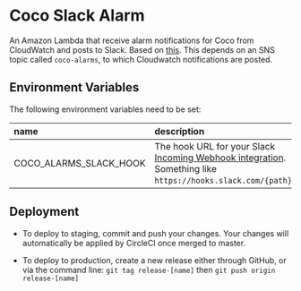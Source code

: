 # Coco Slack Alarm

An Amazon Lambda that receive alarm notifications for Coco from CloudWatch and posts to Slack. Based on [this](https://github.com/ashiina/aws-lambda-cloudwatch-slack). This depends on an SNS topic called `coco-alarms`, to which Cloudwatch notifications are posted.

## Environment Variables

The following environment variables need to be set:

| name | description |
|:-----------|:------------|
| COCO_ALARMS_SLACK_HOOK | The hook URL for your Slack [Incoming Webhook integration](https://api.slack.com/incoming-webhooks). Something like `https://hooks.slack.com/{path}`. |

## Deployment

* To deploy to staging, commit and push your changes. Your changes will automatically be applied by CircleCI once merged to master.

* To deploy to production, create a new release either through GitHub, or via the command line: `git tag release-[name]` then `git push origin release-[name]`
